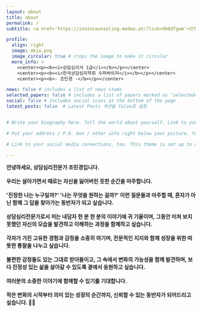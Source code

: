 ```yaml
---
layout: about
title: about
permalink: /
subtitle: <a href='https://innincounseling.modoo.at/?link=9b6d7gwm'>인앤인심리상담센터 원장</a> # Address. Contacts. Motto. Etc.

profile:
  align: right
  image: mkjo.png
  image_circular: true # crops the image to make it circular
  more_info: >
    <center><p><b><i>상담심리사 1급</i></b></p></center>
    <center><p><b><i>한국상담심리학회 수퍼바이저</i></b></p></center>
    <center><p><b>- 조민경 -</b></p></center>

news: false # includes a list of news items
selected_papers: false # includes a list of papers marked as "selected={true}"
social: false # includes social icons at the bottom of the page
latest_posts: false  # Latest Posts 섹션을 false로 설정


# Write your biography here. Tell the world about yourself. Link to your favorite [subreddit](http://reddit.com). You can put a picture in, too. The code is already in, just name your picture `prof_pic.jpg` and put it in the `img/` folder.

# Put your address / P.O. box / other info right below your picture. You can also disable any of these elements by editing `profile` property of the YAML header of your `_pages/about.md`. Edit `_bibliography/papers.bib` and Jekyll will render your [publications page](/al-folio/publications/) automatically.

# Link to your social media connections, too. This theme is set up to use [Font Awesome icons](https://fontawesome.com/) and [Academicons](https://jpswalsh.github.io/academicons/), like the ones below. Add your Facebook, Twitter, LinkedIn, Google Scholar, or just disable all of them.

---
```


<p><b>
안녕하세요, 상담심리전문가 조민경입니다.<br><br>
우리는 살아가면서 때로는 자신을 잃어버린 듯한 순간을 마주합니다.<br><br>
'진정한 나는 누구일까?' '나는 무엇을 원하는 걸까?' 이런 질문들과 마주할 때, 혼자가 아닌 함께 그 답을 찾아가는 동반자가 되고 싶습니다.<br><br>
상담심리전문가로서 저는 내담자 한 분 한 분의 이야기에 귀 기울이며, 그동안 미처 보지 못했던 자신의 모습을 발견하고 이해하는 과정을 함께하고 싶습니다.<br><br> 
각자가 가진 고유한 경험과 감정을 소중히 여기며, 전문적인 지지와 함께 성장을 위한 따뜻한 통찰을 나누고 싶습니다.<br><br>
불편한 감정들도 있는 그대로 받아들이고, 그 속에서 변화의 가능성을 함께 발견하며, 보다 진정성 있는 삶을 살아갈 수 있도록 곁에서 응원하고 싶습니다.<br><br>
여러분의 소중한 이야기에 함께할 수 있기를 기대합니다.<br><br>
작은 변화의 시작부터 의미 있는 성장의 순간까지, 신뢰할 수 있는 동반자가 되어드리고 싶습니다. ✍🏼<br><br>
</b></p>